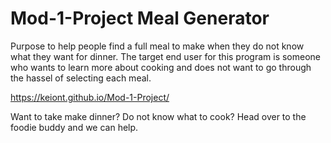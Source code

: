# Mod-1-Project Meal Generator 

Purpose to help people find a full meal to make when they do not know what they want for dinner. The target end user for this program is someone who wants to learn more about cooking and does not want to go through the hassel of selecting each meal.

https://keiont.github.io/Mod-1-Project/

Want to take make dinner? 
Do not know what to cook?
Head over to the foodie buddy and we can help.
